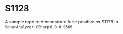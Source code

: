 # S1128
A sample repo to demonstrate false positive on S1128 in `SonarAnalyzer.CSharp` `8.0.0.9566`
